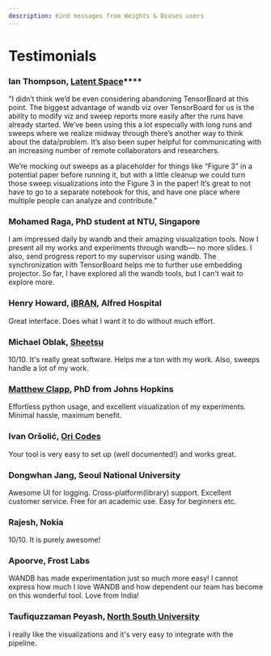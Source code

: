 ```yaml
---
description: Kind messages from Weights & Biases users
---
```


# Testimonials

### **Ian Thompson,** [**Latent Space**](https://www.latentspace.co/)\*\*\*\*

"I didn’t think we’d be even considering abandoning TensorBoard at this point. The biggest advantage of wandb viz over TensorBoard for us is the ability to modify viz and sweep reports more easily after the runs have already started. We’ve been using this a lot especially with long runs and sweeps where we realize midway through there’s another way to think about the data/problem. It’s also been super helpful for communicating with an increasing number of remote collaborators and researchers. 

We’re mocking out sweeps as a placeholder for things like “Figure 3” in a potential paper before running it, but with a little cleanup we could turn those sweep visualizations into the Figure 3 in the paper! It’s great to not have to go to a separate notebook for this, and have one place where multiple people can analyze and contribute."

### Mohamed Raga, PhD student at NTU, Singapore 

I am impressed daily by wandb and their amazing visualization tools. Now I present all my works and experiments through wandb— no more slides. I also, send progress report to my supervisor using wandb. The synchronization with TensorBoard helps me to further use embedding projector. So far, I have explored all the wandb tools, but I can't wait to explore more.

### Henry Howard, [iBRAN](https://www.monash.edu/medicine/ccs/neuroscience/research/law-group), Alfred Hospital

Great interface. Does what I want it to do without much effort.

### Michael Oblak, [Sheetsu](https://sheetsu.com/)

10/10. It's really great software. Helps me a ton with my work. Also, sweeps handle a lot of my work.

### [Matthew Clapp](https://itsayellow.com/), PhD from Johns Hopkins

Effortless python usage, and excellent visualization of my experiments. Minimal hassle, maximum benefit.

### Ivan Oršolić, [Ori Codes](https://ori.codes/)

Your tool is very easy to set up \(well documented!\) and works great.

### Dongwhan Jang, Seoul National University

Awesome UI for logging. Cross-platform\(library\) support. Excellent customer service. Free for an academic use. Easy for beginners etc.

### **Rajesh, Nokia**

10/10. It is purely awesome!

### Apoorve, Frost Labs

WANDB has made experimentation just so much more easy! I cannot express how much I love WANDB and how dependent our team has become on this wonderful tool. Love from India!  


### Taufiquzzaman Peyash, [North South University](http://www.northsouth.edu/)

I really like the visualizations and it's very easy to integrate with the pipeline.

